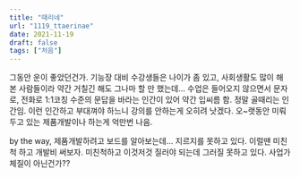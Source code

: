 ```yaml
---
title: "때리네"
url: "1119_ttaerinae"
date: 2021-11-19
draft: false
tags: ["처음"]
---
```

그동안 운이 좋았던건가. 기능장 대비 수강생들은 나이가 좀 있고, 사회생활도 많이 해 본 사람들이라 약간 거칠긴 해도 그나마 할 만 했는데... 수업은 들어오지 않으면서 문자로, 전화로 1:1코칭 수준의 문답을 바라는 인간이 있어 약간 입씨름 함. 정말 골때리는 인간임. 이런 인간하고 부대껴야 하느니 강의를 안하는게 오히려 낫겠다. 오~랫동안 미뤄두고 있는 제품개발이나 하는게 억만번 나음.

by the way, 제품개발하려고 보드를 알아보는데... 지르지를 못하고 있다. 이럴땐 미친척 하고 개발비 써보자. 미친척하고 이것저것 질러야 되는데 그러질 못하고 있다. 사업가 체질이 아닌건가??
